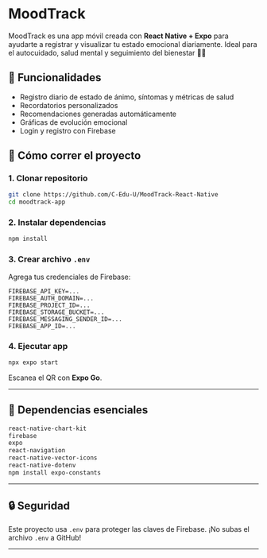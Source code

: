 # MoodTrack

MoodTrack es una app móvil creada con **React Native + Expo** para ayudarte a registrar y visualizar tu estado emocional diariamente. Ideal para el autocuidado, salud mental y seguimiento del bienestar 🧠💜

## 🚀 Funcionalidades

- Registro diario de estado de ánimo, síntomas y métricas de salud
- Recordatorios personalizados
- Recomendaciones generadas automáticamente
- Gráficas de evolución emocional
- Login y registro con Firebase

## 📲 Cómo correr el proyecto

### 1. Clonar repositorio

```bash
git clone https://github.com/C-Edu-U/MoodTrack-React-Native
cd moodtrack-app
```

### 2. Instalar dependencias

```bash
npm install
```

### 3. Crear archivo `.env`

Agrega tus credenciales de Firebase:

```env
FIREBASE_API_KEY=...
FIREBASE_AUTH_DOMAIN=...
FIREBASE_PROJECT_ID=...
FIREBASE_STORAGE_BUCKET=...
FIREBASE_MESSAGING_SENDER_ID=...
FIREBASE_APP_ID=...
```

### 4. Ejecutar app

```bash
npx expo start
```

Escanea el QR con **Expo Go**.

---

## 🧩 Dependencias esenciales

```txt
react-native-chart-kit
firebase
expo
react-navigation
react-native-vector-icons
react-native-dotenv
npm install expo-constants
```

---

## 🔒 Seguridad

Este proyecto usa `.env` para proteger las claves de Firebase. ¡No subas el archivo `.env` a GitHub!

---

